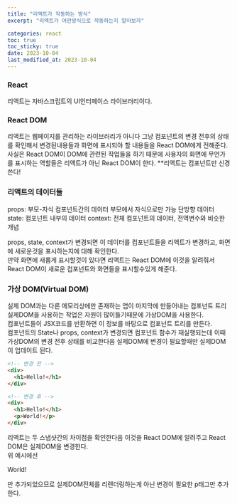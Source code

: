 ```yaml
---
title: "리액트가 작동하는 방식"
excerpt: "리액트가 어떤방식으로 작동하는지 알아보자"

categories: react
toc: true
toc_sticky: true
date: 2023-10-04
last_modified_at: 2023-10-04
---
```


### React

리액트는 자바스크립트의 UI인터페이스 라이브러리이다.

### React DOM

리액트는 웹페이지를 관리하는 라이브러리가 아니다 그냥 컴포넌트의 변경 전후의 상태를 확인해서 변경된내용들과 화면에 표시되야 할 내용들을 React DOM에게 전해준다.  
사실은 React DOM이 DOM에 관련된 작업들을 하기 때문에 사용자의 화면에 무언가를 표시하는 역할들은 리액트가 아닌 React DOM이 한다.
\*\*리액트는 컴포넌트만 신경쓴다!

### 리액트의 데이터들

props: 부모-자식 컴포넌트간의 데이터 부모에서 자식으로만 가능 단방향 데이터
state: 컴포넌트 내부의 데이터
context: 전체 컴포넌트의 데이터, 전역변수와 비슷한 개념

props, state, context가 변경되면 이 데이터를 컴포넌트들을 리액트가 변경하고, 화면에 새로운것을 표시하는지에 대해 확인한다.  
만약 화면에 새롭게 표시할것이 있다면 리액트는 React DOM에 이것을 알려줘서 React DOM이 새로운 컴포넌트와 화면들을 표시할수있게 해준다.

### 가상 DOM(Virtual DOM)

실제 DOM과는 다른 메모리상에만 존재하는 앱이 마지막에 만들어내는 컴포넌트 트리 실제DOM을 사용하는 작업은 자원이 많이들기때문에 가상DOM을 사용한다.  
컴포넌트들이 JSX코드를 반환하면 이 정보를 바탕으로 컴포넌트 트리를 만든다.  
컴포넌트의 State나 props, context가 변경되면 컴포넌트 함수가 재실행되는데 이때 가상DOM의 변경 전후 상태를 비교한다음 실제DOM에 변경이 필요할때만 실제DOM이 업데이트 된다.

```html
<!-- 변경 전 -->
<div>
  <h1>Hello!</h1>
</div>
```

```html
<!-- 변경 후 -->
<div>
  <h1>Hello!</h1>
  <p>World!</p>
</div>
```

리액트는 두 스냅샷간의 차이점을 확인한다음 이것을 React DOM에 알려주고 React DOM은 실제DOM을 변경한다.  
위 예시에선 <p>World!</p>만 추가되었으므로 실제DOM전체를 리렌더링하는게 아닌 변경이 필요한 p태그만 추가한다.

